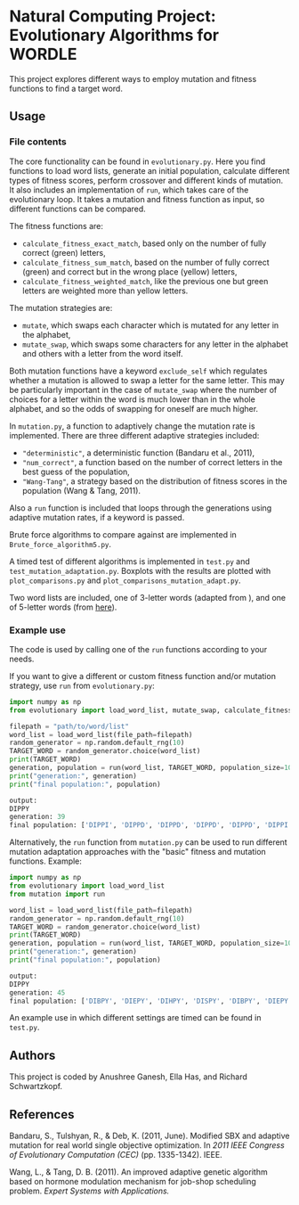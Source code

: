 # Natural Computing Project: Evolutionary Algorithms for WORDLE


This project explores different ways to employ mutation and fitness functions to find a target word.

## Usage

### File contents

The core functionality can be found in ```evolutionary.py```. Here you find functions to load word lists, generate an initial population, calculate different types of fitness scores, perform crossover and different kinds of mutation.
It also includes an implementation of ```run```, which takes care of the evolutionary loop. It takes a mutation and fitness function as input, so different functions can be compared.

The fitness functions are:

- ```calculate_fitness_exact_match```, based only on the number of fully correct (green) letters,
- ```calculate_fitness_sum_match```, based on the number of fully correct (green) and correct but in the wrong place (yellow) letters,
- ```calculate_fitness_weighted_match```, like the previous one but green letters are weighted more than yellow letters.

The mutation strategies are:

- ```mutate```, which swaps each character which is mutated for any letter in the alphabet,
- ```mutate_swap```, which swaps some characters for any letter in the alphabet and others with a letter from the word itself.

Both mutation functions have a keyword ```exclude_self``` which regulates whether a mutation is allowed to swap a letter for the same letter. This may be particularly important in the case of ```mutate_swap``` where the number of choices for a letter within the word is much lower than in the whole alphabet, and so the odds of swapping for oneself are much higher.

In ```mutation.py```, a function to adaptively change the mutation rate is implemented. There are three different adaptive strategies included:

- ```"deterministic"```, a deterministic function (Bandaru et al., 2011),
- ```"num_correct"```, a function based on the number of correct letters in the best guess of the population,
- ```"Wang-Tang"```, a strategy based on the distribution of fitness scores in the population (Wang & Tang, 2011).

Also a ```run``` function is included that loops through the generations using adaptive mutation rates, if a keyword is passed.

Brute force algorithms to compare against are implemented in ```Brute_force_algorithm5.py```.

A timed test of different algorithms is implemented in ```test.py``` and ```test_mutation_adaptation.py```. Boxplots with the results are plotted with ```plot_comparisons.py``` and ```plot_comparisons_mutation_adapt.py```.

Two word lists are included, one of 3-letter words (adapted from []()), and one of 5-letter words (from [here](https://github.com/charlesreid1/five-letter-words/blob/master/sgb-words.txt)).

### Example use

The code is used by calling one of the ```run``` functions according to your needs.

If you want to give a different or custom fitness function and/or mutation strategy, use ```run``` from ```evolutionary.py```:

``` python
import numpy as np
from evolutionary import load_word_list, mutate_swap, calculate_fitness_weighted, run

filepath = "path/to/word/list"
word_list = load_word_list(file_path=filepath)
random_generator = np.random.default_rng(10)
TARGET_WORD = random_generator.choice(word_list)
print(TARGET_WORD)
generation, population = run(word_list, TARGET_WORD, population_size=10, mutation_rate=1/5, num_generations=500, random_generator=random_generator, mutate_fun=mutate_swap, fitness_fun=calculate_fitness_weighted)
print("generation:", generation)
print("final population:", population)

output:
DIPPY
generation: 39
final population: ['DIPPI', 'DIPPD', 'DIPPD', 'DIPPD', 'DIPPD', 'DIPPI', 'DIPPB', 'DIPPD', 'DIPPY', 'DIPPD']
```

Alternatively, the ```run``` function from ```mutation.py``` can be used to run different mutation adaptation approaches with the "basic" fitness and mutation functions. Example:

``` python
import numpy as np
from evolutionary import load_word_list
from mutation import run

word_list = load_word_list(file_path=filepath)
random_generator = np.random.default_rng(10)
TARGET_WORD = random_generator.choice(word_list)
print(TARGET_WORD)
generation, population = run(word_list, TARGET_WORD, population_size=10, mutation_rate=1/5, num_generations=500, rng=random_generator, adaptive_strategy="Wang-Tang")
print("generation:", generation)
print("final population:", population)

output:
DIPPY
generation: 45
final population: ['DIBPY', 'DIEPY', 'DIHPY', 'DISPY', 'DIBPY', 'DIEPY', 'DIZPY', 'DIPPY', 'DIEPY', 'DIQPY']
```

An example use in which different settings are timed can be found in ```test.py```.

## Authors
This project is coded by Anushree Ganesh, Ella Has, and Richard Schwartzkopf.

## References

Bandaru, S., Tulshyan, R., & Deb, K. (2011, June). Modified SBX and adaptive mutation for real world single objective optimization. In _2011 IEEE Congress of Evolutionary Computation (CEC)_ (pp. 1335-1342). IEEE.

Wang, L., & Tang, D. B. (2011). An improved adaptive genetic algorithm based on hormone modulation mechanism for job-shop scheduling problem. _Expert Systems with Applications._